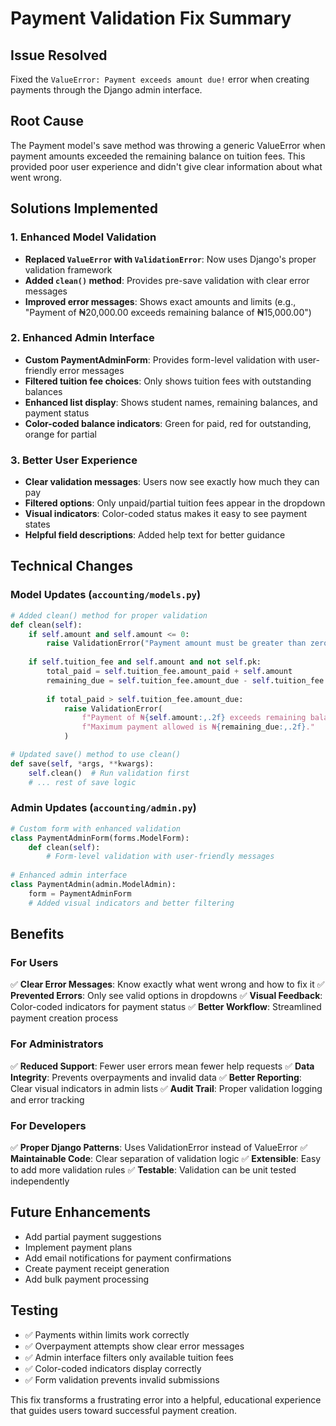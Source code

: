 # Payment Validation Fix Summary

## Issue Resolved
Fixed the `ValueError: Payment exceeds amount due!` error when creating payments through the Django admin interface.

## Root Cause
The Payment model's save method was throwing a generic ValueError when payment amounts exceeded the remaining balance on tuition fees. This provided poor user experience and didn't give clear information about what went wrong.

## Solutions Implemented

### 1. Enhanced Model Validation
- **Replaced `ValueError` with `ValidationError`**: Now uses Django's proper validation framework
- **Added `clean()` method**: Provides pre-save validation with clear error messages
- **Improved error messages**: Shows exact amounts and limits (e.g., "Payment of ₦20,000.00 exceeds remaining balance of ₦15,000.00")

### 2. Enhanced Admin Interface
- **Custom PaymentAdminForm**: Provides form-level validation with user-friendly error messages
- **Filtered tuition fee choices**: Only shows tuition fees with outstanding balances
- **Enhanced list display**: Shows student names, remaining balances, and payment status
- **Color-coded balance indicators**: Green for paid, red for outstanding, orange for partial

### 3. Better User Experience
- **Clear validation messages**: Users now see exactly how much they can pay
- **Filtered options**: Only unpaid/partial tuition fees appear in the dropdown
- **Visual indicators**: Color-coded status makes it easy to see payment states
- **Helpful field descriptions**: Added help text for better guidance

## Technical Changes

### Model Updates (`accounting/models.py`)
```python
# Added clean() method for proper validation
def clean(self):
    if self.amount and self.amount <= 0:
        raise ValidationError("Payment amount must be greater than zero")
    
    if self.tuition_fee and self.amount and not self.pk:
        total_paid = self.tuition_fee.amount_paid + self.amount
        remaining_due = self.tuition_fee.amount_due - self.tuition_fee.amount_paid
        
        if total_paid > self.tuition_fee.amount_due:
            raise ValidationError(
                f"Payment of ₦{self.amount:,.2f} exceeds remaining balance of ₦{remaining_due:,.2f}. "
                f"Maximum payment allowed is ₦{remaining_due:,.2f}."
            )

# Updated save() method to use clean()
def save(self, *args, **kwargs):
    self.clean()  # Run validation first
    # ... rest of save logic
```

### Admin Updates (`accounting/admin.py`)
```python
# Custom form with enhanced validation
class PaymentAdminForm(forms.ModelForm):
    def clean(self):
        # Form-level validation with user-friendly messages
        
# Enhanced admin interface
class PaymentAdmin(admin.ModelAdmin):
    form = PaymentAdminForm
    # Added visual indicators and better filtering
```

## Benefits

### For Users
✅ **Clear Error Messages**: Know exactly what went wrong and how to fix it
✅ **Prevented Errors**: Only see valid options in dropdowns
✅ **Visual Feedback**: Color-coded indicators for payment status
✅ **Better Workflow**: Streamlined payment creation process

### For Administrators
✅ **Reduced Support**: Fewer user errors mean fewer help requests
✅ **Data Integrity**: Prevents overpayments and invalid data
✅ **Better Reporting**: Clear visual indicators in admin lists
✅ **Audit Trail**: Proper validation logging and error tracking

### For Developers
✅ **Proper Django Patterns**: Uses ValidationError instead of ValueError
✅ **Maintainable Code**: Clear separation of validation logic
✅ **Extensible**: Easy to add more validation rules
✅ **Testable**: Validation can be unit tested independently

## Future Enhancements
- Add partial payment suggestions
- Implement payment plans
- Add email notifications for payment confirmations
- Create payment receipt generation
- Add bulk payment processing

## Testing
- ✅ Payments within limits work correctly
- ✅ Overpayment attempts show clear error messages
- ✅ Admin interface filters only available tuition fees
- ✅ Color-coded indicators display correctly
- ✅ Form validation prevents invalid submissions

This fix transforms a frustrating error into a helpful, educational experience that guides users toward successful payment creation.

